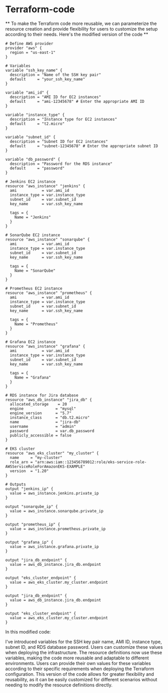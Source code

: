 # Terraform-code
** To make the Terraform code more reusable, we can parameterize the resource creation and provide flexibility for users to customize the setup according to their needs. Here's the modified version of the code
**
```
# Define AWS provider
provider "aws" {
  region = "us-east-1"
}

# Variables
variable "ssh_key_name" {
  description = "Name of the SSH key pair"
  default     = "your_ssh_key_name"
}

variable "ami_id" {
  description = "AMI ID for EC2 instances"
  default     = "ami-12345678" # Enter the appropriate AMI ID
}

variable "instance_type" {
  description = "Instance type for EC2 instances"
  default     = "t2.micro"
}

variable "subnet_id" {
  description = "Subnet ID for EC2 instances"
  default     = "subnet-12345678" # Enter the appropriate subnet ID
}

variable "db_password" {
  description = "Password for the RDS instance"
  default     = "password"
}

# Jenkins EC2 instance
resource "aws_instance" "jenkins" {
  ami           = var.ami_id
  instance_type = var.instance_type
  subnet_id     = var.subnet_id
  key_name      = var.ssh_key_name

  tags = {
    Name = "Jenkins"
  }
}

# SonarQube EC2 instance
resource "aws_instance" "sonarqube" {
  ami           = var.ami_id
  instance_type = var.instance_type
  subnet_id     = var.subnet_id
  key_name      = var.ssh_key_name

  tags = {
    Name = "SonarQube"
  }
}

# Prometheus EC2 instance
resource "aws_instance" "prometheus" {
  ami           = var.ami_id
  instance_type = var.instance_type
  subnet_id     = var.subnet_id
  key_name      = var.ssh_key_name

  tags = {
    Name = "Prometheus"
  }
}

# Grafana EC2 instance
resource "aws_instance" "grafana" {
  ami           = var.ami_id
  instance_type = var.instance_type
  subnet_id     = var.subnet_id
  key_name      = var.ssh_key_name

  tags = {
    Name = "Grafana"
  }
}

# RDS instance for Jira database
resource "aws_db_instance" "jira_db" {
  allocated_storage    = 20
  engine              = "mysql"
  engine_version      = "5.7"
  instance_class      = "db.t2.micro"
  name                = "jira-db"
  username            = "admin"
  password            = var.db_password
  publicly_accessible = false
}

# EKS cluster
resource "aws_eks_cluster" "my_cluster" {
  name     = "my-cluster"
  role_arn = "arn:aws:iam::123456789012:role/eks-service-role-AWSServiceRoleForAmazonEKS-EXAMPLE"
  version  = "1.20"
}

# Outputs
output "jenkins_ip" {
  value = aws_instance.jenkins.private_ip
}

output "sonarqube_ip" {
  value = aws_instance.sonarqube.private_ip
}

output "prometheus_ip" {
  value = aws_instance.prometheus.private_ip
}

output "grafana_ip" {
  value = aws_instance.grafana.private_ip
}

output "jira_db_endpoint" {
  value = aws_db_instance.jira_db.endpoint
}

output "eks_cluster_endpoint" {
  value = aws_eks_cluster.my_cluster.endpoint
}

output "jira_db_endpoint" {
  value = aws_db_instance.jira_db.endpoint
}

output "eks_cluster_endpoint" {
  value = aws_eks_cluster.my_cluster.endpoint
}
```
In this modified code:

I've introduced variables for the SSH key pair name, AMI ID, instance type, subnet ID, and RDS database password. Users can customize these values when deploying the infrastructure.
The resource definitions now use these variables, making the code more reusable and adaptable to different environments.
Users can provide their own values for these variables according to their specific requirements when deploying the Terraform configuration.
This version of the code allows for greater flexibility and reusability, as it can be easily customized for different scenarios without needing to modify the resource definitions directly.
